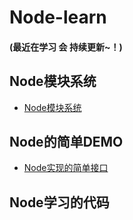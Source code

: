 # Node-learn
#### (最近在学习 会 持续更新~！)
## Node模块系统
- [Node模块系统](https://github.com/Primroses/Node-learn/blob/master/module.md)

## Node的简单DEMO

- [Node实现的简单接口](https://github.com/Primroses/Node-learn/tree/master/Node_interface)

## Node学习的代码